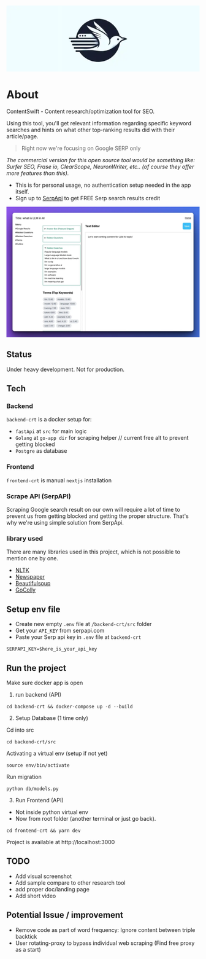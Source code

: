 ![content swift logo](/assets/contentswift-logo.webp)

# About
ContentSwift - Content research/optimization tool for SEO.

Using this tool, you'll get relevant information regarding specific keyword searches and hints on what other top-ranking results did with their article/page.

> Right now we're focusing on Google SERP only

*The commercial version for this open source tool would be something like:
Surfer SEO, Frase io, ClearScope, NeuronWriter, etc.. (of course they offer more features than this).*

- This is for personal usage, no authentication setup needed in the app itself.
- Sign up to [SerpApi](https://serpapi.com) to get FREE Serp search results credit

![sample free content optimization tool](/assets/content-editor-sample.webp)

## Status
Under heavy development. Not for production.

## Tech

### Backend 
`backend-crt` is a docker setup for:
- `fastApi` at `src` for main logic
- `Golang` at `go-app dir` for scraping helper // current free alt to prevent getting blocked
- `Postgre` as database

### Frontend
`frontend-crt` is manual `nextjs` installation

### Scrape API (SerpAPI)
Scraping Google search result on our own will require a lot of time to prevent us from getting blocked and getting the proper structure. That's why we're using simple solution from SerpApi.

### library used
There are many libraries used in this project, which is not possible to mention one by one.

- [NLTK](https://www.nltk.org/)
- [Newspaper](https://newspaper.readthedocs.io/en/latest/)
- [Beautifulsoup](https://pypi.org/project/beautifulsoup4/)
- [GoColly](https://github.com/gocolly/colly)

## Setup env file

- Create new empty `.env` file at `/backend-crt/src` folder
- Get your `API_KEY` from serpapi.com
- Paste your Serp api key in `.env` file at `backend-crt`
```
SERPAPI_KEY=$here_is_your_api_key
```

## Run the project

Make sure docker app is open

1. run backend (API)
```
cd backend-crt && docker-compose up -d --build
```

2. Setup Database (1 time only)

Cd into src
```
cd backend-crt/src
```

Activating a virtual env (setup if not yet)
```
source env/bin/activate
```

Run migration
```
python db/models.py
```

3. Run Frontend (API)
- Not inside python virtual env
- Now from root folder (another terminal or just go back). 


```
cd frontend-crt && yarn dev
```

Project is available at http://localhost:3000


## TODO
- Add visual screenshot
- Add sample compare to other research tool
- add proper doc/landing page
- Add short video

## Potential Issue / improvement
- Remove code as part of word frequency: Ignore content between triple backtick
- User rotating-proxy to bypass individual web scraping (Find free proxy as a start)
